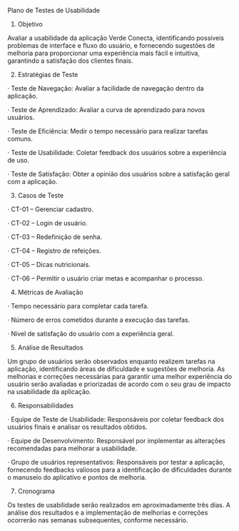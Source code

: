 Plano de Testes de Usabilidade

1. Objetivo

Avaliar a usabilidade da aplicação Verde Conecta, identificando possíveis problemas de interface e fluxo do usuário, e fornecendo sugestões de melhoria para proporcionar uma experiência mais fácil e intuitiva, garantindo a satisfação dos clientes finais.

2. Estratégias de Teste

· Teste de Navegação: Avaliar a facilidade de navegação dentro da aplicação.

· Teste de Aprendizado: Avaliar a curva de aprendizado para novos usuários.

· Teste de Eficiência: Medir o tempo necessário para realizar tarefas comuns.

· Teste de Usabilidade: Coletar feedback dos usuários sobre a experiência de uso.

· Teste de Satisfação: Obter a opinião dos usuários sobre a satisfação geral com a aplicação.

3. Casos de Teste

· CT-01 – Gerenciar cadastro.

· CT-02 – Login de usuário.

· CT-03 – Redefinição de senha.

· CT-04 – Registro de refeições.

· CT-05 – Dicas nutricionais.

· CT-06 – Permitir o usuário criar metas e acompanhar o processo.

4. Métricas de Avaliação

· Tempo necessário para completar cada tarefa.

· Número de erros cometidos durante a execução das tarefas.

· Nível de satisfação do usuário com a experiência geral.

5. Análise de Resultados

Um grupo de usuários serão observados enquanto realizem tarefas na aplicação, identificando áreas de dificuldade e sugestões de melhoria. As melhorias e correções necessárias para garantir uma melhor experiência do usuário serão avaliadas e priorizadas de acordo com o seu grau de impacto na usabilidade da aplicação.

6. Responsabilidades

· Equipe de Teste de Usabilidade: Responsáveis por coletar feedback dos usuários finais e analisar os resultados obtidos.

· Equipe de Desenvolvimento: Responsável por implementar as alterações recomendadas para melhorar a usabilidade.

· Grupo de usuários representativos: Responsáveis por testar a aplicação, fornecendo feedbacks valiosos para a identificação de dificuldades durante o manuseio do aplicativo e pontos de melhoria.

7. Cronograma

Os testes de usabilidade serão realizados em aproximadamente três dias. A análise dos resultados e a implementação de melhorias e correções ocorrerão nas semanas subsequentes, conforme necessário.
